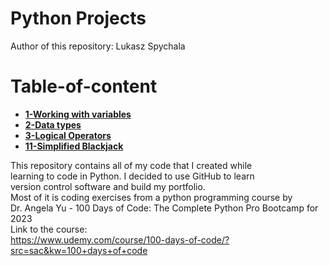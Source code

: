# Python Projects

Author of this repository: Lukasz Spychala

# Table-of-content

- [**1-Working with variables**](1%20-%20Working%20With%20Variables/Readme.md)
- [**2-Data types**](2%20-%20Data%20Types/Readme.md)
- [**3-Logical Operators**](3%20-%20Logical%20Operators/Readme.md)
- [**11-Simplified Blackjack**](11%20-%20Simplified%20Blackjack/readme.md)

This repository contains all of my code that I created while  
learning to code in Python. I decided to use GitHub to learn  
version control software and build my portfolio.  
Most of it is coding exercises from a python programming course by  
Dr. Angela Yu - 100 Days of Code: The Complete Python Pro Bootcamp for 2023  
Link to the course:  
https://www.udemy.com/course/100-days-of-code/?src=sac&kw=100+days+of+code
